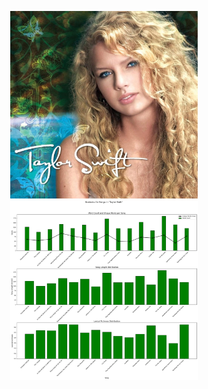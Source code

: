 <p align="center">
  <img src="https://github.com/amerchant23/MSDS-453-Final-Project/blob/main/Images/Album%20Art/TaylorSwift.jpg" width="300" />
  <img src="https://github.com/amerchant23/MSDS-453-Final-Project/blob/main/Images/Album%20Analysis%20Visuals/Album1.png" width="300" />
</p>
